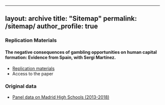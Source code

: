 

---
layout: archive
title: "Sitemap"
permalink: /sitemap/
author_profile: true
---

### Replication Materials
#### The negative consequences of gambling opportunities on human capital formation: Evidence from Spain, with Sergi Martínez.
- [Replication materials](http://github.com/marespadafor/replication_gambling)
- Access to the paper

### Original data
- [Panel data on Madrid High Schools (2013-2018)](https://dataverse.harvard.edu/dataset.xhtml?persistentId=doi:10.7910/DVN/K4NSBK)
